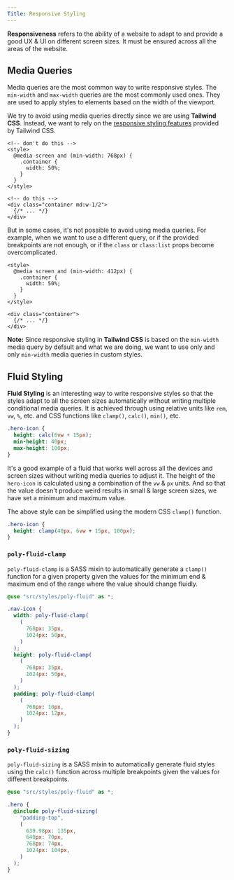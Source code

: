 ```yaml
---
Title: Responsive Styling
---
```


**Responsiveness** refers to the ability of a website to adapt to and provide a good UX & UI on different screen sizes. It must be ensured across all the areas of the website.

## Media Queries

Media queries are the most common way to write responsive styles. The `min-width` and `max-width` queries are the most commonly used ones. They are used to apply styles to elements based on the width of the viewport.

We try to avoid using media queries directly since we are using **Tailwind CSS**. Instead, we want to rely on the [responsive styling features](https://tailwindcss.com/docs/responsive-design) provided by Tailwind CSS.

```astro
<!-- don't do this -->
<style>
  @media screen and (min-width: 768px) {
    .container {
      width: 50%;
    }
  }
</style>

<!-- do this -->
<div class="container md:w-1/2">
  {/* ... */}
</div>
```

But in some cases, it's not possible to avoid using media queries. For example, when we want to use a different query, or if the provided breakpoints are not enough, or if the `class` or `class:list` props become overcomplicated.

```astro
<style>
  @media screen and (min-width: 412px) {
    .container {
      width: 50%;
    }
  }
</style>

<div class="container">
  {/* ... */}
</div>
```

**Note:** Since responsive styling in **Tailwind CSS** is based on the `min-width` media query by default and what we are doing, we want to use only and only `min-width` media queries in custom styles.

## Fluid Styling

**Fluid Styling** is an interesting way to write responsive styles so that the styles adapt to all the screen sizes automatically without writing multiple conditional media queries. It is achieved through using relative units like `rem`, `vw`, `%`, etc. and CSS functions like `clamp()`, `calc()`, `min()`, etc.

```css
.hero-icon {
  height: calc(6vw + 15px);
  min-height: 40px;
  max-height: 100px;
}
```

It's a good example of a fluid that works well across all the devices and screen sizes without writing media queries to adjust it. The height of the `hero-icon` is calculated using a combination of the `vw` & `px` units. And so that the value doesn't produce weird results in small & large screen sizes, we have set a minimum and maximum value.

The above style can be simplified using the modern CSS `clamp()` function.

```css
.hero-icon {
  height: clamp(40px, 6vw + 15px, 100px);
}
```

### `poly-fluid-clamp`

`poly-fluid-clamp` is a SASS mixin to automatically generate a `clamp()` function for a given property given the values for the minimum end & maximum end of the range where the value should change fluidly.

```scss
@use "src/styles/poly-fluid" as *;

.nav-icon {
  width: poly-fluid-clamp(
    (
      768px: 35px,
      1024px: 50px,
    )
  );
  height: poly-fluid-clamp(
    (
      768px: 35px,
      1024px: 50px,
    )
  );
  padding: poly-fluid-clamp(
    (
      768px: 10px,
      1024px: 12px,
    )
  );
}
```

### `poly-fluid-sizing`

`poly-fluid-sizing` is a SASS mixin to automatically generate fluid styles using the `calc()` function across multiple breakpoints given the values for different breakpoints.

```scss
@use "src/styles/poly-fluid" as *;

.hero {
  @include poly-fluid-sizing(
    "padding-top",
    (
      639.98px: 135px,
      640px: 70px,
      768px: 74px,
      1024px: 104px,
    )
  );
}
```
